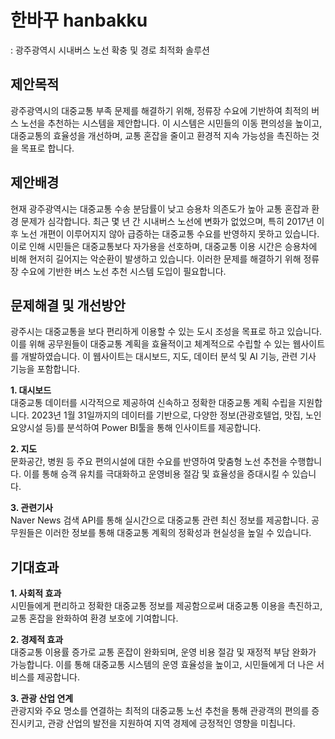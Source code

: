 # 한바꾸 hanbakku    
: 광주광역시 시내버스 노선 확충 및 경로 최적화 솔루션

## 제안목적
광주광역시의 대중교통 부족 문제를 해결하기 위해, 정류장 수요에 기반하여 최적의 버스 노선을 추천하는 시스템을 제안합니다. 이 시스템은 시민들의 이동 편의성을 높이고, 대중교통의 효율성을 개선하며, 교통 혼잡을 줄이고 환경적 지속 가능성을 촉진하는 것을 목표로 합니다.
## 제안배경
현재 광주광역시는 대중교통 수송 분담률이 낮고 승용차 의존도가 높아 교통 혼잡과 환경 문제가 심각합니다. 최근 몇 년 간 시내버스 노선에 변화가 없었으며, 특히 2017년 이후 노선 개편이 이루어지지 않아 급증하는 대중교통 수요를 반영하지 못하고 있습니다. 이로 인해 시민들은 대중교통보다 자가용을 선호하며, 대중교통 이용 시간은 승용차에 비해 현저히 길어지는 악순환이 발생하고 있습니다. 이러한 문제를 해결하기 위해 정류장 수요에 기반한 버스 노선 추천 시스템 도입이 필요합니다.

## 문제해결 및 개선방안
광주시는 대중교통을 보다 편리하게 이용할 수 있는 도시 조성을 목표로 하고 있습니다. 이를 위해 공무원들이 대중교통 계획을 효율적이고 체계적으로 수립할 수 있는 웹사이트를 개발하였습니다. 이 웹사이트는 대시보드, 지도, 데이터 분석 및 AI 기능, 관련 기사 기능을 포함합니다.

**1. 대시보드**  
대중교통 데이터를 시각적으로 제공하여 신속하고 정확한 대중교통 계획 수립을 지원합니다. 2023년 1월 31일까지의 데이터를 기반으로, 다양한 정보(관광호텔업, 맛집, 노인요양시설 등)를 분석하여 Power BI툴을 통해 인사이트를 제공합니다.

**2. 지도**   
문화공간, 병원 등 주요 편의시설에 대한 수요를 반영하여 맞춤형 노선 추천을 수행합니다. 이를 통해 승객 유치를 극대화하고 운영비용 절감 및 효율성을 증대시킬 수 있습니다.

**3. 관련기사**  
Naver News 검색 API를 통해 실시간으로 대중교통 관련 최신 정보를 제공합니다. 공무원들은 이러한 정보를 통해 대중교통 계획의 정확성과 현실성을 높일 수 있습니다.

## 기대효과
**1. 사회적 효과**  
시민들에게 편리하고 정확한 대중교통 정보를 제공함으로써 대중교통 이용을 촉진하고, 교통 혼잡을 완화하여 환경 보호에 기여합니다.

**2. 경제적 효과**  
대중교통 이용률 증가로 교통 혼잡이 완화되며, 운영 비용 절감 및 재정적 부담 완화가 가능합니다. 이를 통해 대중교통 시스템의 운영 효율성을 높이고, 시민들에게 더 나은 서비스를 제공합니다.

**3. 관광 산업 연계**  
관광지와 주요 명소를 연결하는 최적의 대중교통 노선 추천을 통해 관광객의 편의를 증진시키고, 관광 산업의 발전을 지원하여 지역 경제에 긍정적인 영향을 미칩니다.
